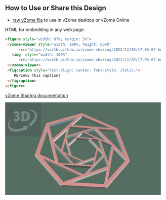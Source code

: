 
## How to Use or Share this Design

 - [raw vZome file](<https://raw.githubusercontent.com/vorth/vzome-sharing/main/2022/12/20/17-05-07-heptagon-iris-ornament/heptagon-iris-ornament.vZome>) to use in vZome desktop or vZome Online
 
 HTML for embedding in any web page:
 ```html
<figure style="width: 87%; margin: 5%">
  <vzome-viewer style="width: 100%; height: 60vh"
       src="https://vorth.github.io/vzome-sharing/2022/12/20/17-05-07-heptagon-iris-ornament/heptagon-iris-ornament.vZome" >
    <img  style="width: 100%"
       src="https://vorth.github.io/vzome-sharing/2022/12/20/17-05-07-heptagon-iris-ornament/heptagon-iris-ornament.png" >
  </vzome-viewer>
  <figcaption style="text-align: center; font-style: italic;">
     REPLACE this caption!
  </figcaption>
</figure>
 ```

[vZome Sharing documentation](https://vzome.github.io/vzome/sharing.html#how-it-works)

![Image](<heptagon-iris-ornament.png>)


